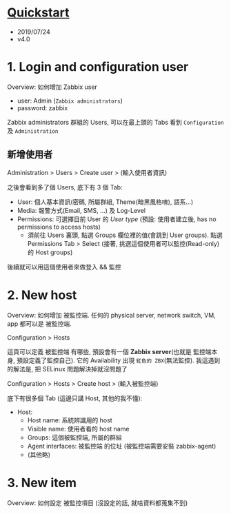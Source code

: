 # [Quickstart](https://www.zabbix.com/documentation/4.0/manual/quickstart)

- 2019/07/24
- v4.0


# 1. Login and configuration user

Overview: 如何增加 Zabbix user

- user: Admin (`Zabbix administrators`)
- password: zabbix

Zabbix administrators 群組的 Users, 可以在最上頭的 Tabs 看到 `Configuration` 及 `Administration`

## 新增使用者

Administration > Users > Create user > (輸入使用者資訊)

之後會看到多了個 Users, 底下有 3 個 Tab:

- User: 個人基本資訊(密碼, 所屬群組, Theme(暗黑風格唷), 語系...)
- Media: 報警方式(Email, SMS, ...) 及 Log-Level
- Permissions: 可選擇目前 User 的 *User type* (預設: 使用者建立後, has no permissions to access hosts)
    - 須前往 Users 裏頭, 點選 Groups 欄位裡的值(會跳到 User groups). 點選 Permissions Tab > Select (接著, 挑選這個使用者可以監控(Read-only) 的 Host groups)

後續就可以用這個使用者來做登入 && 監控


# 2. New host

Overview: 如何增加 被監控端. 任何的 physical server, network switch, VM, app 都可以是 被監控端.

Configuration > Hosts

這頁可以定義 被監控端 有哪些, 預設會有一個 **Zabbix server**(也就是 監控端本身, 預設定義了監控自己). 它的 Availability 出現 `紅色的 ZBX`(無法監控). 我這遇到的解法是, 把 SELinux 問題解決掉就沒問題了

Configuration > Hosts > Create host > (輸入被監控端)

底下有很多個 Tab (這邊只講 Host, 其他的我不懂):

- Host:
  - Host name: 系統辨識用的 host
  - Visible name: 使用者看的 host name
  - Groups: 這個被監控端, 所屬的群組
  - Agent interfaces: 被監控端 的位址 (被監控端需要安裝 zabbix-agent)
  - (其他略)

# 3. New item

Overview: 如何設定 被監控項目 (沒設定的話, 就啥資料都蒐集不到)


